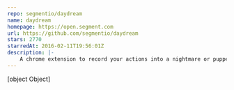 ```yaml
---
repo: segmentio/daydream
name: daydream
homepage: https://open.segment.com
url: https://github.com/segmentio/daydream
stars: 2770
starredAt: 2016-02-11T19:56:01Z
description: |-
    A chrome extension to record your actions into a nightmare or puppeteer script
---
```


[object Object]
